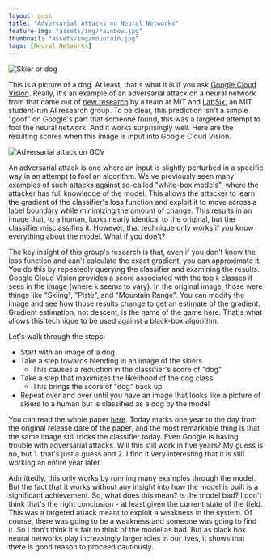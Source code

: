 ```yaml
---
layout: post
title: "Adversarial Attacks on Neural Networks"
feature-img: "assets/img/rainbow.jpg"
thumbnail: "assets/img/mountain.jpg"
tags: [Neural Networks]
---
```


![Skier or dog]({{site.baseurl}}/assets/img/skier_dog_attack.png "Skier to dog attack")

This is a picture of a dog. At least, that's what it is if you ask [Google Cloud Vision](https://cloud.google.com/vision). Really, it's an example of an adversarial attack on a neural network from that came out of [new research](https://arxiv.org/pdf/1804.08598.pdf) by a team at MIT and [LabSix](https://www.labsix.org/), an MIT student-run AI research group. To be clear, this prediction isn't a simple "goof" on Google's part that someone found, this was a targeted attempt to fool the neural network. And it works surprisingly well. Here are the resulting scores when this image is input into Google Cloud Vision.

![Adversarial attack on GCV]({{site.baseurl}}/assets/img/skier_dog_attack_result.png "Adversarial attack on GCV")

An adversarial attack is one where an input is slightly perturbed in a specific way in an attempt to fool an algorithm. We've previously seen many examples of such attacks against so-called "white-box models", where the attacker has full knowledge of the model. This allows the attacker to learn the gradient of the classifier's loss function and exploit it to move across a label boundary while minimizing the amount of change. This results in an image that, to a human, looks nearly identical to the original, but the classifier misclassifies it. However, that technique only works if you know everything about the model. What if you don't?

The key insight of this group's research is that, even if you don't know the loss function and can't calculate the exact gradient, you can approximate it. You do this by repeatedly querying the classifier and examining the results. Google Cloud Vision provides a score associated with the top `k` classes it sees in the image (where `k` seems to vary). In the original image, those were things like "Skiing", "Piste", and "Mountain Range". You can modify the image and see how those results change to get an estimate of the gradient. Gradient estimation, not descent, is the name of the game here. That's what allows this technique to be used against a black-box algorithm.

Let's walk through the steps:

- Start with an image of a dog
- Take a step towards blending in an image of the skiers
  - This causes a reduction in the classifier's score of "dog"
- Take a step that maximizes the likelihood of the dog class
  - This brings the score of "dog" back up
- Repeat over and over until you have an image that looks like a picture of skiers to a human but is classified as a dog by the model

You can read the whole paper [here](https://arxiv.org/pdf/1804.08598.pdf). Today marks one year to the day from the original release date of the paper, and the most remarkable thing is that the same image still tricks the classifier today. Even Google is having trouble with adversarial attacks. Will this still work in five years? My guess is no, but 1. that's just a guess and 2. I find it very interesting that it is still working an entire year later.

Admittedly, this only works by running many examples through the model. But the fact that it works without any insight into how the model is built is a significant achievement. So, what does this mean? Is the model bad? I don't think that's the right conclusion - at least given the current state of the field. This was a targeted attack meant to exploit a weakness in the system. Of course, there was going to be a weakness and someone was going to find it. So I don't think it's fair to think of the model as bad. But as black box neural networks play increasingly larger roles in our lives, it shows that there is good reason to proceed cautiously.
